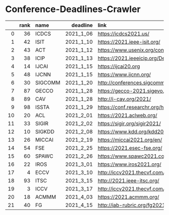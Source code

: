 # Conference-Deadlines-Crawler

|    |   rank | name    |   deadline | link                                         |
|---:|-------:|:--------|-----------:|:---------------------------------------------|
|  0 |     36 | ICDCS   |  2021_1_06 | https://icdcs2021.us/                        |
|  1 |     42 | ISIT    |  2021_1_10 | https://2021.ieee-isit.org/                  |
|  2 |     43 | ACT     |  2021_1_12 | https://www.usenix.org/conference/atc21      |
|  3 |     38 | ICIP    |  2021_1_13 | https://2021.ieeeicip.org/Default.asp        |
|  4 |     14 | IJCAI   |  2021_1_15 | https://ijcai20.org                          |
|  5 |     48 | IJCNN   |  2021_1_15 | https://www.ijcnn.org/                       |
|  6 |     30 | SIGCOMM |  2021_1_20 | http://conferences.sigcomm.org/sigcomm/2021/ |
|  7 |     87 | GECCO   |  2021_1_28 | https://gecco-2021.sigevo.org                |
|  8 |     89 | CAV     |  2021_1_28 | http://i-cav.org/2021/                       |
|  9 |     98 | ISSTA   |  2021_1_29 | https://conf.researchr.org/home/issta-2021   |
| 10 |     20 | ACL     |  2021_2_01 | https://2021.aclweb.org/                     |
| 11 |     33 | SIGIR   |  2021_2_02 | https://sigir.org/sigir2021/                 |
| 12 |     10 | SIGKDD  |  2021_2_08 | https://www.kdd.org/kdd2021/                 |
| 13 |     26 | MICCAI  |  2021_2_19 | https://miccai2021.org/en/                   |
| 14 |     54 | FSE     |  2021_2_25 | https://2021.esec-fse.org/                   |
| 15 |     60 | SPAWC   |  2021_2_26 | https://www.spawc2021.com/                   |
| 16 |     22 | IROS    |  2021_3_01 | https://www.iros2021.org/                    |
| 17 |      4 | ECCV    |  2021_3_10 | http://iccv2021.thecvf.com/                  |
| 18 |     93 | ITSC    |  2021_3_15 | http://2021.ieee-itsc.org/                   |
| 19 |      3 | ICCV    |  2021_3_17 | http://iccv2021.thecvf.com/home              |
| 20 |     18 | ACMMM   |  2021_4_03 | https://2021.acmmm.org/                      |
| 21 |     40 | FG      |  2021_4_15 | http://iab-rubric.org/fg2021/                |
